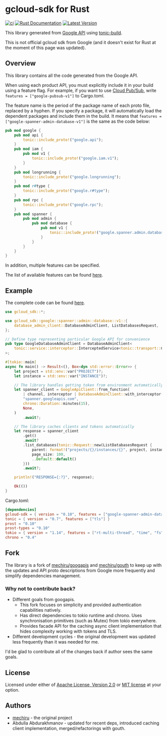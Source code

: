 # gcloud-sdk for Rust

[![ci](https://github.com/abdolence/gcloud-sdk-rs/workflows/ci/badge.svg)](https://github.com/abdolence/gcloud-sdk-rs/actions?query=workflow:ci)
[![Rust Documentation](https://docs.rs/gcloud-sdk/badge.svg)](https://docs.rs/gcloud-sdk)
[![Latest Version](https://img.shields.io/crates/v/gcloud-sdk.svg)](https://crates.io/crates/gcloud-sdk)

This library generated from [Google API](https://github.com/googleapis/googleapis) using [tonic-build](https://github.com/hyperium/tonic/tree/master/tonic-build).

This is not official gcloud sdk from Google (and it doesn't exist for Rust at the moment of this page was updated).

## Overview
This library contains all the code generated from the Google API.

When using each product API, you must explicitly include it in your build using a feature flag.
For example, if you want to use [Cloud Pub/Sub](https://cloud.google.com/pubsub), write `features = ["google-pubsub-v1"]` to Cargo.toml.

The feature name is the period of the package name of each proto file, replaced by a hyphen.
If you specify a package, it will automatically load the dependent packages and include them in the build.
It means that `features = ["google-spanner-admin-database-v1"]` is the same as the code below:

```rust
pub mod google {
    pub mod api {
        tonic::include_proto!("google.api");
    }
    pub mod iam {
        pub mod v1 {
            tonic::include_proto!("google.iam.v1");
        }
    }
    pub mod longrunning {
        tonic::include_proto!("google.longrunning");
    }
    pub mod r#type {
        tonic::include_proto!("google.r#type");
    }
    pub mod rpc {
        tonic::include_proto!("google.rpc");
    }
    pub mod spanner {
        pub mod admin {
            pub mod database {
                pub mod v1 {
                    tonic::include_proto!("google.spanner.admin.database.v1");
                }
            }
        }
    }
}
```

In addition, multiple features can be specified.

The list of available features can be found [here](./googapis/Cargo.toml#L22-L315).

## Example
The complete code can be found [here](./examples/spanner-admin).


```rust
use gcloud_sdk::*;

use gcloud_sdk::google::spanner::admin::database::v1::{
    database_admin_client::DatabaseAdminClient, ListDatabasesRequest,
};

// Define type representing particular Google API for convenience
pub type GoogleDatabaseAdminClient = DatabaseAdminClient<
    tonic::service::interceptor::InterceptedService<tonic::transport::Channel, GoogleConnectorInterceptor>,
>;

#[tokio::main]
async fn main() -> Result<(), Box<dyn std::error::Error>> {
    let project = std::env::var("PROJECT")?;
    let instance = std::env::var("INSTANCE")?;

    // The library handles getting token from environment automatically
    let spanner_client = GoogleApiClient::from_function(
        | channel, interceptor | DatabaseAdminClient::with_interceptor(channel, interceptor),
        "spanner.googleapis.com",
        chrono::Duration::minutes(15),
        None,
    )
        .await?;

    // The library caches clients and tokens automatically
    let response = spanner_client
        .get()
        .await?
        .list_databases(tonic::Request::new(ListDatabasesRequest {
            parent: format!("projects/{}/instances/{}", project, instance),
            page_size: 100,
            ..Default::default()
        }))
        .await?;

    println!("RESPONSE={:?}", response);

    Ok(())
}

```

Cargo.toml:
```toml
[dependencies]
gcloud-sdk = { version = "0.10", features = ["google-spanner-admin-database-v1"] }
tonic = { version = "0.7", features = ["tls"] }
prost = "0.10"
prost-types = "0.10"
tokio = { version = "1.14", features = ["rt-multi-thread", "time", "fs", "macros"] }
chrono = "0.4"
```

## Fork
The library is a fork of [mechiru/googapis](https://github.com/mechiru/googapis) and [mechiru/gouth](https://github.com/mechiru/gouth) to keep up with
the updates and API proto descriptions from Google more frequently and simplify dependencies management.

### Why not to contribute back?
- Different goals from googapis.
    * This fork focuses on simplicity and provided authentication capabilities natively.
    * Has direct dependencies to tokio runtime and chrono.
      Uses synchronisation primitives (such as Mutex) from tokio everywhere.
    * Provides facade API for the caching async client implementation
      that hides complexity working with tokens and TLS.
- Different development cycles - the original development was updated less frequently than it was needed for me.

I'd be glad to contribute all of the changes back if author sees the same goals.

## License
Licensed under either of [Apache License, Version 2.0](./LICENSE-APACHE)
or [MIT license](./LICENSE-MIT) at your option.

## Authors
- [mechiru](https://github.com/mechiru) - the original project
- Abdulla Abdurakhmanov - updated for recent deps, introduced caching client implementation, merged/refactorings with gouth.
